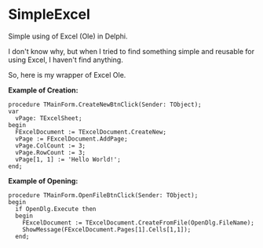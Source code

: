 # SimpleExcel
Simple using of Excel (Ole) in Delphi. 

I don't know why, but when I tried to find something simple and reusable for using Excel, I haven't find anything. 

So, here is my wrapper of Excel Ole.

**Example of Creation:**
```
procedure TMainForm.CreateNewBtnClick(Sender: TObject);
var
  vPage: TExcelSheet;
begin
  FExcelDocument := TExcelDocument.CreateNew;
  vPage := FExcelDocument.AddPage;
  vPage.ColCount := 3;
  vPage.RowCount := 3;
  vPage[1, 1] := 'Hello World!';
end;
```

**Example of Opening:**
```
procedure TMainForm.OpenFileBtnClick(Sender: TObject);
begin
  if OpenDlg.Execute then
  begin
    FExcelDocument := TExcelDocument.CreateFromFile(OpenDlg.FileName);
	ShowMessage(FExcelDocument.Pages[1].Cells[1,1]);
  end;
```

